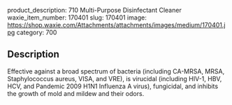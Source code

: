 product_description: 710 Multi-Purpose Disinfectant Cleaner
waxie_item_number: 170401
slug: 170401
image: https://shop.waxie.com/Attachments/attachments/images/medium/170401.jpg
category: 700

## Description
Effective against a broad spectrum of bacteria (including CA-MRSA, MRSA, Staphylococcus aureus, VISA, and VRE), is virucidal (including HIV-1, HBV, HCV, and Pandemic 2009 H1N1 Influenza A virus), fungicidal, and inhibits the growth of mold and mildew and their odors.
